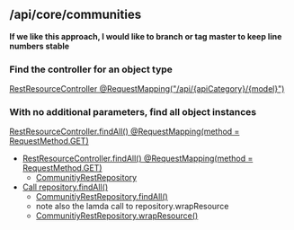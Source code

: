 ## /api/core/communities
__If we like this approach, I would like to branch or tag master to keep line numbers stable__

### Find the controller for an object type
[RestResourceController @RequestMapping("/api/{apiCategory}/{model}")](https://github.com/DSpace/DSpace/blob/master/dspace-spring-rest/src/main/java/org/dspace/app/rest/RestResourceController.java#L84-L87")

### With no additional parameters, find all object instances
[RestResourceController.findAll() @RequestMapping(method = RequestMethod.GET)](https://github.com/DSpace/DSpace/blob/master/dspace-spring-rest/src/main/java/org/dspace/app/rest/RestResourceController.java#L769-L787")

- [RestResourceController.findAll() @RequestMapping(method = RequestMethod.GET)](https://github.com/DSpace/DSpace/blob/master/dspace-spring-rest/src/main/java/org/dspace/app/rest/RestResourceController.java#L788")
  - [CommunitiyRestRepository](https://github.com/DSpace/DSpace/blob/master/dspace-spring-rest/src/main/java/org/dspace/app/rest/repository/CommunityRestRepository.java#L37)
- [Call repository.findAll()](https://github.com/DSpace/DSpace/blob/master/dspace-spring-rest/src/main/java/org/dspace/app/rest/RestResourceController.java#L795")
  - [CommunitiyRestRepository.findAll()](https://github.com/DSpace/DSpace/blob/master/dspace-spring-rest/src/main/java/org/dspace/app/rest/repository/CommunityRestRepository.java#L63-L79)
  - note also the lamda call to repository.wrapResource
  - [CommunitiyRestRepository.wrapResource()](https://github.com/DSpace/DSpace/blob/master/dspace-spring-rest/src/main/java/org/dspace/app/rest/repository/CommunityRestRepository.java#L121-L124)
  

